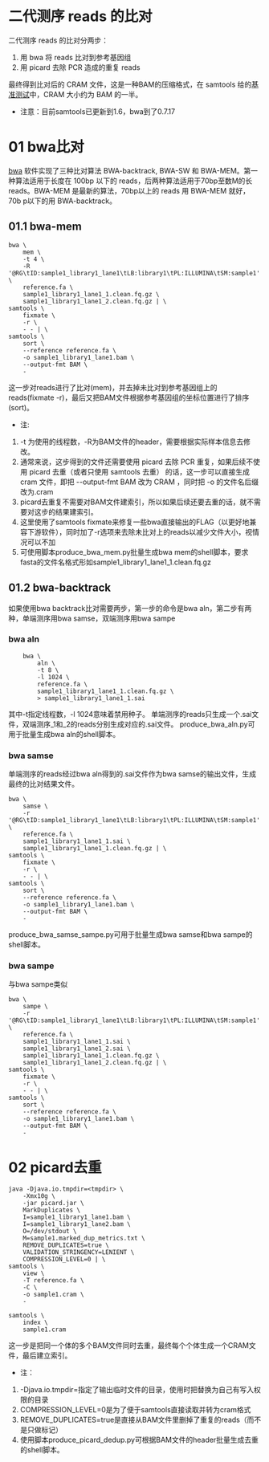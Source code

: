 # 二代测序 reads 的比对
二代测序 reads 的比对分两步：
  1. 用 bwa 将 reads 比对到参考基因组
  2. 用 picard 去除 PCR 造成的重复 reads
 
最终得到比对后的 CRAM 文件，这是一种BAM的压缩格式，在 samtools 给的[基准测试](http://www.htslib.org/benchmarks/CRAM.html)中，CRAM 大小约为 BAM 的一半。

- 注意：目前samtools已更新到1.6，bwa到了0.7.17
# 01 bwa比对
[bwa](https://github.com/lh3/bwa) 软件实现了三种比对算法 BWA-backtrack, BWA-SW 和 BWA-MEM。第一种算法适用于长度在 100bp 以下的 reads，后两种算法适用于70bp至数M的长 reads。BWA-MEM 是最新的算法，70bp以上的 reads 用 BWA-MEM 就好，70b p以下的用 BWA-backtrack。
## 01.1 bwa-mem
```
bwa \
    mem \
    -t 4 \
    -R '@RG\tID:sample1_library1_lane1\tLB:library1\tPL:ILLUMINA\tSM:sample1' \
    reference.fa \
    sample1_library1_lane1_1.clean.fq.gz \
    sample1_library1_lane1_2.clean.fq.gz | \
samtools \
    fixmate \
    -r \
    - - | \
samtools \
    sort \
    --reference reference.fa \   
    -o sample1_library1_lane1.bam \
    --output-fmt BAM \
    -
```
这一步对reads进行了比对(mem)，并去掉未比对到参考基因组上的reads(fixmate -r)，最后又把BAM文件根据参考基因组的坐标位置进行了排序(sort)。
- 注:
1. -t 为使用的线程数，-R为BAM文件的header，需要根据实际样本信息去修改。
2. 通常来说，这步得到的文件还需要使用 picard 去除 PCR 重复，如果后续不使用 picard 去重（或者只使用 samtools 去重） 的话，这一步可以直接生成 cram 文件，即把 --output-fmt BAM 改为 CRAM ，同时把 -o 的文件名后缀改为.cram
3. picard去重复不需要对BAM文件建索引，所以如果后续还要去重的话，就不需要对这步的结果建索引。
4. 这里使用了samtools fixmate来修复一些bwa直接输出的FLAG（以更好地兼容下游软件），同时加了-r选项来去除未比对上的reads以减少文件大小，视情况可以不加
5. 可使用脚本produce_bwa_mem.py批量生成bwa mem的shell脚本，要求fasta的文件名格式形如sample1_library1_lane1_1.clean.fq.gz
## 01.2 bwa-backtrack
如果使用bwa backtrack比对需要两步，第一步的命令是bwa aln，第二步有两种，单端测序用bwa samse，双端测序用bwa sampe
### bwa aln
```
    bwa \
        aln \
        -t 8 \
        -l 1024 \
        reference.fa \
        sample1_library1_lane1_1.clean.fq.gz \
        > sample1_library1_lane1_1.sai
```
其中-t指定线程数，-l 1024意味着禁用种子。
单端测序的reads只生成一个.sai文件，双端测序_1和_2的reads分别生成对应的.sai文件。
produce_bwa_aln.py可用于批量生成bwa aln的shell脚本。
### bwa samse
单端测序的reads经过bwa aln得到的.sai文件作为bwa samse的输出文件，生成最终的比对结果文件。
```
bwa \
    samse \
    -r '@RG\tID:sample1_library1_lane1\tLB:library1\tPL:ILLUMINA\tSM:sample1' \
    reference.fa \
    sample1_library1_lane1_1.sai \
    sample1_library1_lane1_1.clean.fq.gz | \
samtools \
    fixmate \
    -r \
    - - | \
samtools \
    sort \
    --reference reference.fa \   
    -o sample1_library1_lane1.bam \
    --output-fmt BAM \
    -
```
produce_bwa_samse_sampe.py可用于批量生成bwa samse和bwa sampe的shell脚本。
### bwa sampe
与bwa sampe类似
```
bwa \
    sampe \
    -r '@RG\tID:sample1_library1_lane1\tLB:library1\tPL:ILLUMINA\tSM:sample1' \
    reference.fa \
    sample1_library1_lane1_1.sai \
    sample1_library1_lane1_2.sai \
    sample1_library1_lane1_1.clean.fq.gz \
    sample1_library1_lane1_2.clean.fq.gz | \
samtools \
    fixmate \
    -r \
    - - | \
samtools \
    sort \
    --reference reference.fa \   
    -o sample1_library1_lane1.bam \
    --output-fmt BAM \
    -
```

# 02 picard去重
```
java -Djava.io.tmpdir=<tmpdir> \
    -Xmx10g \
    -jar picard.jar \
    MarkDuplicates \
    I=sample1_library1_lane1.bam \
    I=sample1_library1_lane2.bam \
    O=/dev/stdout \
    M=sample1.marked_dup_metrics.txt \
    REMOVE_DUPLICATES=true \
    VALIDATION_STRINGENCY=LENIENT \
    COMPRESSION_LEVEL=0 | \
samtools \
    view \
    -T reference.fa \
    -C \
    -o sample1.cram \
    -

samtools \
    index \
    sample1.cram
```
这一步是把同一个体的多个BAM文件同时去重，最终每个个体生成一个CRAM文件，最后建立索引。
- 注：
1. -Djava.io.tmpdir=<tmpdir>指定了输出临时文件的目录，使用时把<tmpdir>替换为自己有写入权限的目录
2. COMPRESSION_LEVEL=0是为了便于samtools直接读取并转为cram格式
3. REMOVE_DUPLICATES=true是直接从BAM文件里删掉了重复的reads（而不是只做标记）
4. 使用脚本produce_picard_dedup.py可根据BAM文件的header批量生成去重的shell脚本。
